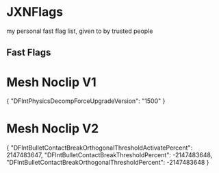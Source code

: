 # JXNFlags

my personal fast flag list, given to by trusted people

## Fast Flags







# Mesh Noclip V1
{
    "DFIntPhysicsDecompForceUpgradeVersion": "1500"
}

# Mesh Noclip V2
{
"DFIntBulletContactBreakOrthogonalThresholdActivatePercent": 2147483647,
"DFIntBulletContactBreakThresholdPercent": -2147483648,
"DFIntBulletContactBreakOrthogonalThresholdPercent": -2147483648
}

